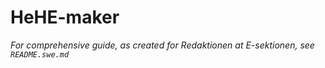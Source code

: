 # HeHE-maker
*For comprehensive guide, as created for Redaktionen at E-sektionen, see `README.swe.md`*